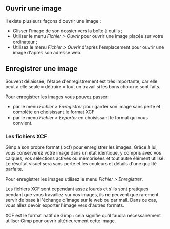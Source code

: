 ## Ouvrir une image

Il existe plusieurs façons d'ouvrir une image :

- Glisser l'image de son dossier vers la boîte à outils ;
- Utiliser le menu _Fichier &gt; Ouvrir_ pour ouvrir une image placée sur votre ordinateur ;
- Utilisez le menu _Fichier &gt; Ouvrir_ d'après l'emplacement pour ouvrir une image d'après son adresse web.

## Enregistrer une image

Souvent délaissée, l'étape d'enregistrement est très importante, car elle peut à elle seule « détruire » tout un travail si les bons choix ne sont faits.

Pour enregistrer les images vous pouvez passer:

- par le menu _Fichier &gt; Enregistrer_ pour garder son image sans perte et complète en choisissant le format XCF
- par le menu _Fichier &gt; Exporter_ en choisissant le format qui vous convient.

### Les fichiers XCF

Gimp a son propre format (.xcf) pour enregistrer les images.  Grâce à lui, vous conserverez votre image dans un état identique, y compris avec vos calques, vos sélections actives ou mémorisées et tout autre élément utilisé. Le résultat visuel sera sans perte et les couleurs et détails d'une qualité parfaite.

Pour enregistrer les images utilisez le menu _Fichier &gt; Enregistrer_.

Les fichiers XCF sont cependant assez lourds et s'ils sont pratiques pendant que vous travaillez sur vos images, ils ne peuvent que rarement servir de base à l'échange d'image sur le web ou par mail. Dans ce cas, vous allez devoir exporter l'image vers d'autres formats.

XCF est le format natif de Gimp : cela signifie qu'il faudra nécessairement utiliser Gimp pour ouvrir ultérieurement cette image.
